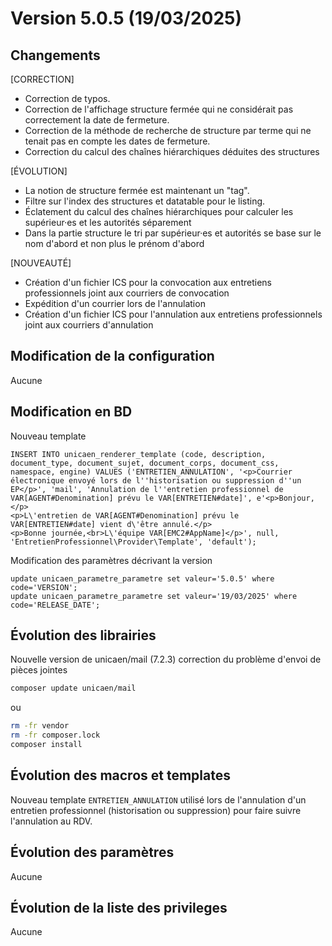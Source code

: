 # Version 5.0.5 (19/03/2025) 

## Changements 

[CORRECTION]
* Correction de typos.
* Correction de l'affichage structure fermée qui ne considérait pas correctement la date de fermeture.
* Correction de la méthode de recherche de structure par terme qui ne tenait pas en compte les dates de fermeture.
* Correction du calcul des chaînes hiérarchiques déduites des structures

[ÉVOLUTION]
* La notion de structure fermée est maintenant un "tag".
* Filtre sur l'index des structures et datatable pour le listing.
* Éclatement du calcul des chaînes hiérarchiques pour calculer les supérieur·es et les autorités séparement 
* Dans la partie structure le tri par supérieur·es et autorités se base sur le nom d'abord et non plus le prénom d'abord 

[NOUVEAUTÉ]
* Création d'un fichier ICS pour la convocation aux entretiens professionnels joint aux courriers de convocation
* Expédition d'un courrier lors de l'annulation
* Création d'un fichier ICS pour l'annulation aux entretiens professionnels joint aux courriers d'annulation

## Modification de la configuration

Aucune

## Modification en BD

Nouveau template
```postgresql
INSERT INTO unicaen_renderer_template (code, description, document_type, document_sujet, document_corps, document_css, namespace, engine) VALUES ('ENTRETIEN_ANNULATION', '<p>Courrier électronique envoyé lors de l''historisation ou suppression d''un EP</p>', 'mail', 'Annulation de l''entretien professionnel de VAR[AGENT#Denomination] prévu le VAR[ENTRETIEN#date]', e'<p>Bonjour,</p>
<p>L\'entretien de VAR[AGENT#Denomination] prévu le VAR[ENTRETIEN#date] vient d\'être annulé.</p>
<p>Bonne journée,<br>L\'équipe VAR[EMC2#AppName]</p>', null, 'EntretienProfessionnel\Provider\Template', 'default');
```

Modification des paramètres décrivant la version
```postgresql
update unicaen_parametre_parametre set valeur='5.0.5' where code='VERSION';
update unicaen_parametre_parametre set valeur='19/03/2025' where code='RELEASE_DATE';
```

## Évolution des librairies

Nouvelle version de unicaen/mail (7.2.3) correction du problème d'envoi de pièces jointes

```bash
composer update unicaen/mail
```

ou

```bash
rm -fr vendor
rm -fr composer.lock
composer install
```

## Évolution des macros et templates

Nouveau template `ENTRETIEN_ANNULATION` utilisé lors de l'annulation d'un entretien professionnel (historisation ou suppression) pour faire suivre l'annulation au RDV.

## Évolution des paramètres

Aucune

## Évolution de la liste des privileges

Aucune
